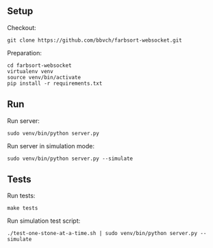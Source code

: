 Setup
-----

Checkout:
```
git clone https://github.com/bbvch/farbsort-websocket.git
```

Preparation:
```
cd farbsort-websocket
virtualenv venv
source venv/bin/activate
pip install -r requirements.txt
```


Run
---

Run server:
```
sudo venv/bin/python server.py
```

Run server in simulation mode:
```
sudo venv/bin/python server.py --simulate
```


Tests
-----

Run tests:
```
make tests
```

Run simulation test script:
```
./test-one-stone-at-a-time.sh | sudo venv/bin/python server.py --simulate
```
